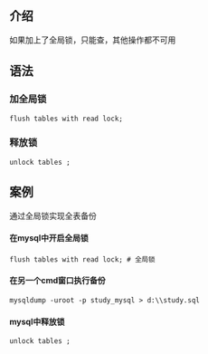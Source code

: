 ## 介绍

如果加上了全局锁，只能查，其他操作都不可用

## 语法

### 加全局锁

```mysql
flush tables with read lock;
```

### 释放锁

```mysql
unlock tables ;
```



## 案例

通过全局锁实现全表备份

#### 在mysql中开启全局锁

```mysql
flush tables with read lock; # 全局锁
```

#### 在另一个cmd窗口执行备份

```shell
mysqldump -uroot -p study_mysql > d:\\study.sql
```

#### mysql中释放锁

```mysql
unlock tables ;
```

